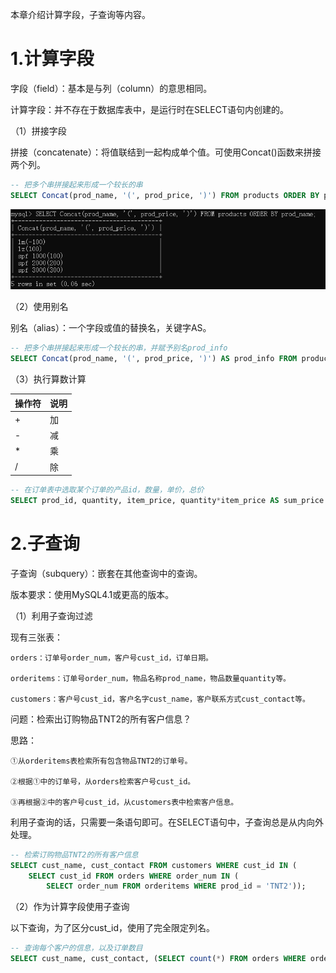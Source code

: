 
本章介绍计算字段，子查询等内容。

# 1.计算字段

字段（field）：基本是与列（column）的意思相同。

计算字段：并不存在于数据库表中，是运行时在SELECT语句内创建的。

（1）拼接字段

拼接（concatenate）：将值联结到一起构成单个值。可使用Concat()函数来拼接两个列。

```sql
-- 把多个串拼接起来形成一个较长的串
SELECT Concat(prod_name, '(', prod_price, ')') FROM products ORDER BY prod_name;
```

![区别](../assets/images/MySQL/5/1.png)

（2）使用别名

别名（alias）：一个字段或值的替换名，关键字AS。

```sql
-- 把多个串拼接起来形成一个较长的串，并赋予别名prod_info
SELECT Concat(prod_name, '(', prod_price, ')') AS prod_info FROM products ORDER BY prod_name;
```

（3）执行算数计算

|操作符                 |说明                              |
|----------------------|----------------------------------|
|+|加|
|-|减|
|*|乘|
|/|除|

```sql
-- 在订单表中选取某个订单的产品id，数量，单价，总价
SELECT prod_id, quantity, item_price, quantity*item_price AS sum_price FROM orderitems WHERE order_num = 2005;
```

# 2.子查询

子查询（subquery）：嵌套在其他查询中的查询。

版本要求：使用MySQL4.1或更高的版本。

（1）利用子查询过滤

现有三张表：

    orders：订单号order_num，客户号cust_id，订单日期。

    orderitems：订单号order_num，物品名称prod_name，物品数量quantity等。

    customers：客户号cust_id，客户名字cust_name，客户联系方式cust_contact等。

问题：检索出订购物品TNT2的所有客户信息？

思路：

    ①从orderitems表检索所有包含物品TNT2的订单号。

    ②根据①中的订单号，从orders检索客户号cust_id。

    ③再根据②中的客户号cust_id，从customers表中检索客户信息。

利用子查询的话，只需要一条语句即可。在SELECT语句中，子查询总是从内向外处理。

```sql
-- 检索订购物品TNT2的所有客户信息
SELECT cust_name, cust_contact FROM customers WHERE cust_id IN (
    SELECT cust_id FROM orders WHERE order_num IN (
        SELECT order_num FROM orderitems WHERE prod_id = 'TNT2'));
```

（2）作为计算字段使用子查询

以下查询，为了区分cust_id，使用了完全限定列名。

```sql
-- 查询每个客户的信息，以及订单数目
SELECT cust_name, cust_contact, (SELECT count(*) FROM orders WHERE orders.cust_id = customers.cust_id) AS orders FROM customers;
```
